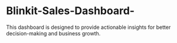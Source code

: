 # Blinkit-Sales-Dashboard-
This dashboard is designed to provide actionable insights for better decision-making and business growth.
